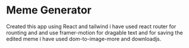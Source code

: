 # Meme Generator

Created this app using React and tailwind i have used react router for rounting and and use framer-motion for dragable text and for saving the edited meme i have used dom-to-image-more and downloadjs.
